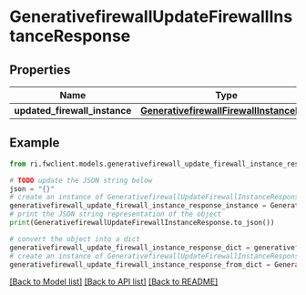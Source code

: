 # GenerativefirewallUpdateFirewallInstanceResponse


## Properties

Name | Type | Description | Notes
------------ | ------------- | ------------- | -------------
**updated_firewall_instance** | [**GenerativefirewallFirewallInstanceInfo**](GenerativefirewallFirewallInstanceInfo.md) |  | [optional] 

## Example

```python
from ri.fwclient.models.generativefirewall_update_firewall_instance_response import GenerativefirewallUpdateFirewallInstanceResponse

# TODO update the JSON string below
json = "{}"
# create an instance of GenerativefirewallUpdateFirewallInstanceResponse from a JSON string
generativefirewall_update_firewall_instance_response_instance = GenerativefirewallUpdateFirewallInstanceResponse.from_json(json)
# print the JSON string representation of the object
print(GenerativefirewallUpdateFirewallInstanceResponse.to_json())

# convert the object into a dict
generativefirewall_update_firewall_instance_response_dict = generativefirewall_update_firewall_instance_response_instance.to_dict()
# create an instance of GenerativefirewallUpdateFirewallInstanceResponse from a dict
generativefirewall_update_firewall_instance_response_from_dict = GenerativefirewallUpdateFirewallInstanceResponse.from_dict(generativefirewall_update_firewall_instance_response_dict)
```
[[Back to Model list]](../README.md#documentation-for-models) [[Back to API list]](../README.md#documentation-for-api-endpoints) [[Back to README]](../README.md)

